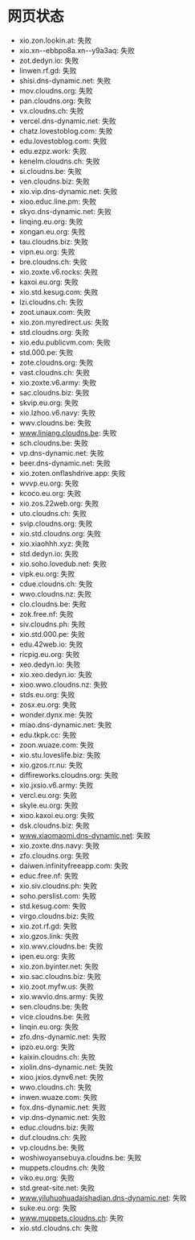 # 网页状态
- xio.zon.lookin.at: 失败
- xio.xn--ebbpo8a.xn--y9a3aq: 失败
- zot.dedyn.io: 失败
- linwen.rf.gd: 失败
- shisi.dns-dynamic.net: 失败
- mov.cloudns.org: 失败
- pan.cloudns.org: 失败
- vx.cloudns.ch: 失败
- vercel.dns-dynamic.net: 失败
- chatz.lovestoblog.com: 失败
- edu.lovestoblog.com: 失败
- edu.ezpz.work: 失败
- kenelm.cloudns.ch: 失败
- si.cloudns.be: 失败
- ven.cloudns.biz: 失败
- xio.vip.dns-dynamic.net: 失败
- xioo.educ.line.pm: 失败
- skyo.dns-dynamic.net: 失败
- linqing.eu.org: 失败
- xongan.eu.org: 失败
- tau.cloudns.biz: 失败
- vipn.eu.org: 失败
- bre.cloudns.ch: 失败
- xio.zoxte.v6.rocks: 失败
- kaxoi.eu.org: 失败
- xio.std.kesug.com: 失败
- lzi.cloudns.ch: 失败
- zoot.unaux.com: 失败
- xio.zon.myredirect.us: 失败
- std.cloudns.org: 失败
- xio.edu.publicvm.com: 失败
- std.000.pe: 失败
- zote.cloudns.org: 失败
- vast.cloudns.ch: 失败
- xio.zoxte.v6.army: 失败
- sac.cloudns.biz: 失败
- skvip.eu.org: 失败
- xio.lzhoo.v6.navy: 失败
- wwv.cloudns.be: 失败
- www.liniang.cloudns.be: 失败
- sch.cloudns.be: 失败
- vp.dns-dynamic.net: 失败
- beer.dns-dynamic.net: 失败
- xio.zoten.onflashdrive.app: 失败
- wvvp.eu.org: 失败
- kcoco.eu.org: 失败
- xio.zos.22web.org: 失败
- uto.cloudns.ch: 失败
- svip.cloudns.org: 失败
- xio.std.cloudns.org: 失败
- xio.xiaohhh.xyz: 失败
- std.dedyn.io: 失败
- xio.soho.lovedub.net: 失败
- vipk.eu.org: 失败
- cdue.cloudns.ch: 失败
- wwo.cloudns.nz: 失败
- clo.cloudns.be: 失败
- zok.free.nf: 失败
- siv.cloudns.ph: 失败
- xio.std.000.pe: 失败
- edu.42web.io: 失败
- ricpig.eu.org: 失败
- xeo.dedyn.io: 失败
- xio.xeo.dedyn.io: 失败
- xioo.wwo.cloudns.nz: 失败
- stds.eu.org: 失败
- zosx.eu.org: 失败
- wonder.dynx.me: 失败
- miao.dns-dynamic.net: 失败
- edu.tkpk.cc: 失败
- zoon.wuaze.com: 失败
- xio.stu.loveslife.biz: 失败
- xio.gzos.rr.nu: 失败
- diffireworks.cloudns.org: 失败
- xio.jxsio.v6.army: 失败
- vercl.eu.org: 失败
- skyle.eu.org: 失败
- xioo.kaxoi.eu.org: 失败
- dsk.cloudns.biz: 失败
- www.xiaomaomi.dns-dynamic.net: 失败
- xio.zoxte.dns.navy: 失败
- zfo.cloudns.org: 失败
- daiwen.infinityfreeapp.com: 失败
- educ.free.nf: 失败
- xio.siv.cloudns.ph: 失败
- soho.perslist.com: 失败
- std.kesug.com: 失败
- virgo.cloudns.biz: 失败
- xio.zot.rf.gd: 失败
- xio.gzos.link: 失败
- xio.wwv.cloudns.be: 失败
- ipen.eu.org: 失败
- xio.zon.byinter.net: 失败
- xio.sac.cloudns.biz: 失败
- xio.zoot.myfw.us: 失败
- xio.wwvio.dns.army: 失败
- sen.cloudns.be: 失败
- vice.cloudns.be: 失败
- linqin.eu.org: 失败
- zfo.dns-dynamic.net: 失败
- ipzo.eu.org: 失败
- kaixin.cloudns.ch: 失败
- xiolin.dns-dynamic.net: 失败
- xioo.jxios.dynv6.net: 失败
- wwo.cloudns.ch: 失败
- inwen.wuaze.com: 失败
- fox.dns-dynamic.net: 失败
- vip.dns-dynamic.net: 失败
- educ.cloudns.biz: 失败
- duf.cloudns.ch: 失败
- vp.cloudns.be: 失败
- woshiwoyansebuya.cloudns.be: 失败
- muppets.cloudns.ch: 失败
- viko.eu.org: 失败
- std.great-site.net: 失败
- www.yiluhuohuadaishadian.dns-dynamic.net: 失败
- suke.eu.org: 失败
- www.muppets.cloudns.ch: 失败
- xio.std.cloudns.ch: 失败
